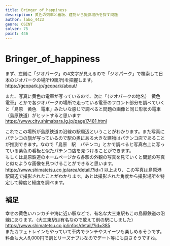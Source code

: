 ```yaml
---
title: Bringer_of_happiness
description: 黄色の列車と看板、建物から撮影場所を探す問題
author: labo_4423
genre: OSINT
solver: 75
point: 446
---
```


# Bringer_of_happiness

まず、左側に「ジオパーク」の4文字が見えるので「ジオパーク」で検索して日本のジオパークの場所(9箇所)を把握します。  
https://geopark.jp/geopark/about/  

また、写真に黄色の電車が写っているので、次に「（ジオパークの地名）　黄色　電車」とかで各ジオパークの場所で走っている電車のフロント部分を調べていくと「島原　黄色　電車」みたいな感じで調べると問題の画像と同じ形状の電車（島原鉄道）がヒットすると思います  
https://www.city.shimabara.lg.jp/page17481.html

これでこの場所が島原鉄道の沿線の駅周辺ということがわかります。また写真にパチンコの旗が写っているので駅の奥にある大きな建物はパチンコ店であることが推測できます。なので「島原　駅　パチンコ」とかで調べると写真右上に写っている紫色の看板と似たパチンコ店を見つけることができます。  
もしくは島原鉄道のホームページから各駅の外観の写真を見ていくと問題の写真と似たような画像を見つけることができると思います。  
https://www.shimatetsu.co.jp/area/detail/?id=1
以上より、この写真は島原港駅周辺で撮影されたことがわかります。あとは撮影された角度から撮影場所を特定して緯度と経度を調べます。  

## 補足

幸せの黄色いハンカチや海に近い駅などで、有名な大三東駅もこの島原鉄道の沿線にあります。（大三東駅は有名なので敢えて別の駅にしました）  
https://www.shimatetsu.co.jp/infos/detail/?id=385  
またカフェトレインもやっていて車内でランチやスイーツも楽しめるそうです。料金も大人6,000円で割とリーズナブルなのでデート等にも良さそうですね。    